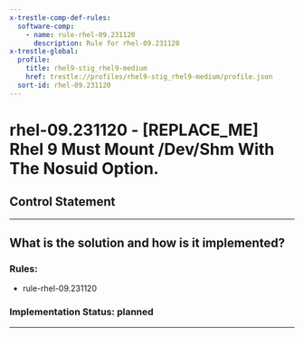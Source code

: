```yaml
---
x-trestle-comp-def-rules:
  software-comp:
    - name: rule-rhel-09.231120
      description: Rule for rhel-09.231120
x-trestle-global:
  profile:
    title: rhel9-stig_rhel9-medium
    href: trestle://profiles/rhel9-stig_rhel9-medium/profile.json
  sort-id: rhel-09.231120
---
```


# rhel-09.231120 - \[REPLACE_ME\] Rhel 9 Must Mount /Dev/Shm With The Nosuid Option.

## Control Statement

______________________________________________________________________

## What is the solution and how is it implemented?

<!-- For implementation status enter one of: implemented, partial, planned, alternative, not-applicable -->

<!-- Note that the list of rules under ### Rules: is read-only and changes will not be captured after assembly to JSON -->

<!-- Add control implementation description here for control: rhel-09.231120 -->

### Rules:

  - rule-rhel-09.231120

### Implementation Status: planned

______________________________________________________________________
